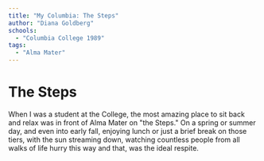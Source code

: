 ```yaml
---
title: "My Columbia: The Steps"
author: "Diana Goldberg"
schools:
  - "Columbia College 1989"
tags:
  - "Alma Mater"
---
```


# The Steps

When I was a student at the College, the most amazing place to sit back and relax was in front of Alma Mater on "the Steps." On a spring or summer day, and even into early fall, enjoying lunch or just a brief break on those tiers, with the sun streaming down, watching countless people from all walks of life hurry this way and that, was the ideal respite.
